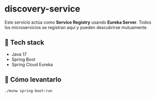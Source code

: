 # discovery-service

Este servicio actúa como **Service Registry** usando **Eureka Server**. 
Todos los microservicios se registran aquí y pueden descubrirse mutuamente.

## 🔧 Tech stack

- Java 17
- Spring Boot
- Spring Cloud Eureka

## 🚀 Cómo levantarlo

```bash
./mvnw spring-boot:run
